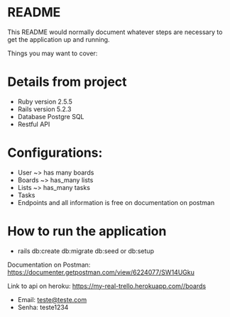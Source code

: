 # README

This README would normally document whatever steps are necessary to get the
application up and running.

Things you may want to cover:

# Details from project
* Ruby version 2.5.5
* Rails version 5.2.3
* Database Postgre SQL
* Restful API 

# Configurations:
- User ~> has many boards
- Boards ~> has_many lists
- Lists ~> has_many tasks
- Tasks
- Endpoints and all information is free on documentation on postman

# How to run the application
- rails db:create db:migrate db:seed or db:setup

Documentation on Postman: https://documenter.getpostman.com/view/6224077/SW14UGku

Link to api on heroku: https://my-real-trello.herokuapp.com//boards
- Email: teste@teste.com
- Senha: teste1234
